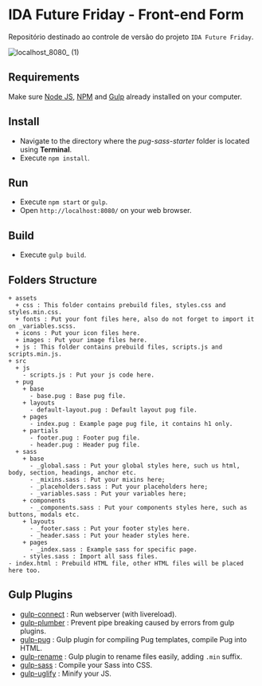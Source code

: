# IDA Future Friday - Front-end Form

Repositório destinado ao controle de versão do projeto `IDA Future Friday`.

![localhost_8080_ (1)](https://github.com/Wev-at2/lp_ida_blackfriday-20231025/assets/82066256/14ced7b2-9070-400f-b3f0-6aee44981acf)

## Requirements

Make sure [Node JS](https://nodejs.org), [NPM](https://www.npmjs.com) and [Gulp](http://gulpjs.com/) already installed on your computer.

## Install

- Navigate to the directory where the _pug-sass-starter_ folder is located using **Terminal**.
- Execute `npm install`.

## Run

- Execute `npm start` or `gulp`.
- Open `http://localhost:8080/` on your web browser.

## Build

- Execute `gulp build`.

## Folders Structure

```
+ assets
  + css : This folder contains prebuild files, styles.css and styles.min.css.
  + fonts : Put your font files here, also do not forget to import it on _variables.scss.
  + icons : Put your icon files here.
  + images : Put your image files here.
  + js : This folder contains prebuild files, scripts.js and scripts.min.js.
+ src
  + js
    - scripts.js : Put your js code here.
  + pug
    + base
      - base.pug : Base pug file.
    + layouts
      - default-layout.pug : Default layout pug file.
    + pages
      - index.pug : Example page pug file, it contains h1 only.
    + partials
      - footer.pug : Footer pug file.
      - header.pug : Header pug file.
  + sass
    + base
      - _global.sass : Put your global styles here, such us html, body, section, headings, anchor etc.
      - _mixins.sass : Put your mixins here;
      - _placeholders.sass : Put your placeholders here;
      - _variables.sass : Put your variables here;
    + components
      - _components.sass : Put your components styles here, such as buttons, modals etc.
    + layouts
      - _footer.sass : Put your footer styles here.
      - _header.sass : Put your header styles here.
    + pages
      - _index.sass : Example sass for specific page.
    - styles.sass : Import all sass files.
- index.html : Prebuild HTML file, other HTML files will be placed here too.
```

## Gulp Plugins

- [gulp-connect](https://www.npmjs.com/package/gulp-connect) : Run webserver (with livereload).
- [gulp-plumber](https://www.npmjs.com/package/gulp-plumber) : Prevent pipe breaking caused by errors from gulp plugins.
- [gulp-pug](https://www.npmjs.com/package/gulp-pug) : Gulp plugin for compiling Pug templates, compile Pug into HTML.
- [gulp-rename](https://www.npmjs.com/package/gulp-rename) : Gulp plugin to rename files easily, adding `.min` suffix.
- [gulp-sass](https://www.npmjs.com/package/gulp-sass) : Compile your Sass into CSS.
- [gulp-uglify](https://www.npmjs.com/package/gulp-uglify) : Minify your JS.
